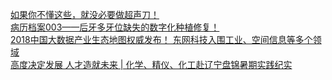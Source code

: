   
[如果你不懂这些，就没必要做超声刀！](http://www.dianyue.me/archives/284/6qcexn3kes3evn4y/)  
[病历档案003——后牙多牙位缺失的数字化种植修复！](http://www.dianyue.me/archives/558/27f88tdr3usb8zd4/)  
[2018中国大数据产业生态地图权威发布！ 东网科技入围工业、空间信息等多个领域](http://www.dianyue.me/archives/456/d107dm74wxk3zqdh/)  
[高度决定发展  人才造就未来 | 化学、精仪、化工赴辽宁盘锦暑期实践纪实](http://www.dianyue.me/archives/908/zuyczp8goc9an2e0/)